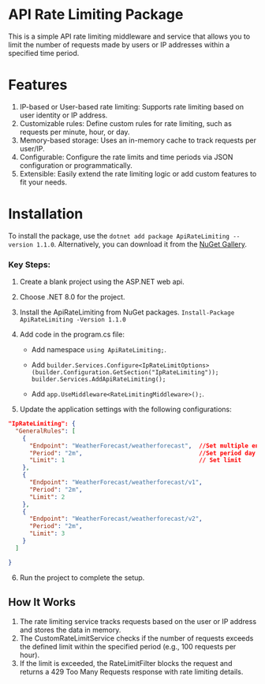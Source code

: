 # API Rate Limiting Package

This is a simple API rate limiting middleware and service that allows you to limit the number of requests made by users or IP addresses within a specified time period.

# Features
1. IP-based or User-based rate limiting: Supports rate limiting based on user identity or IP address.
2. Customizable rules: Define custom rules for rate limiting, such as requests per minute, hour, or day.
3. Memory-based storage: Uses an in-memory cache to track requests per user/IP.
4. Configurable: Configure the rate limits and time periods via JSON configuration or programmatically.
5. Extensible: Easily extend the rate limiting logic or add custom features to fit your needs.

# Installation
To install the package, use the `dotnet add package ApiRateLimiting --version 1.1.0`.
Alternatively, you can download it from the [NuGet Gallery](https://www.nuget.org/packages/ApiRateLimiting).

 ### Key Steps:

1. Create a blank project using the ASP.NET web api.
2. Choose .NET 8.0 for the project.
3. Install the ApiRateLimiting from NuGet packages.
`Install-Package ApiRateLimiting -Version 1.1.0`
4. Add code in the program.cs file:
   - Add namespace `using ApiRateLimiting;`.
   
   - Add
     `
     builder.Services.Configure<IpRateLimitOptions>(builder.Configuration.GetSection("IpRateLimiting"));   
     builder.Services.AddApiRateLimiting();      
     `
   
   - Add `app.UseMiddleware<RateLimitingMiddleware>();`.
   
5. Update the application settings with the following configurations:
  ```json
  "IpRateLimiting": {
    "GeneralRules": [
      {
        "Endpoint": "WeatherForecast/weatherforecast",  //Set multiple endpoint 
        "Period": "2m",                                 //Set period day for d ,hour for h,min for m 
        "Limit": 1                                      // Set limit
      },
      {
        "Endpoint": "WeatherForecast/weatherforecast/v1",
        "Period": "2m",
        "Limit": 2
      },
      {
        "Endpoint": "WeatherForecast/weatherforecast/v2",
        "Period": "2m",     
        "Limit": 3
      }
    ]

  }
```   
6. Run the project to complete the setup.

## How It Works
1. The rate limiting service tracks requests based on the user or IP address and stores the data in memory.
2. The CustomRateLimitService checks if the number of requests exceeds the defined limit within the specified period (e.g., 100 requests per hour).
3. If the limit is exceeded, the RateLimitFilter blocks the request and returns a 429 Too Many Requests response with rate limiting details.

